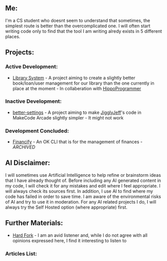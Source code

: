 ## Me:

I'm a CS student who doesnt seem to understand that sometimes, the simplest route is better than the overcomplicated one. I will often start writing code only to find that the tool I am writing alredy exists in 5 different places.

## Projects:

### Active Development:

 - [Library System](https://github.com/The-CS-Nerds/Library-System) - A project aiming to create a slightly better book/loan/user management for our library than the one currently in place at the moment - In collaberation with [HippoProgrammer](https://github.com/HippoProgrammer)

### Inactive Development:

- [better-settings](https://github.com/SuitablyMysterious/better-settings) - A project aiming to make [JigglyJeff](https://github.com/JigglyJeff)'s code in MakeCode Arcade slightly simpler - It might not work

### Development Concluded:

- [Financify](https://github.com/SuitablyMysterious/Financify) - An OK CLI that is for the management of finances - *ARCHIVED*

## AI Disclaimer:

I will sometimes use Artificial Intelligence to help refine or brainstorm ideas that I have already thought of. Before including any AI generated content in my code, I will check it for any mistakes and edit where I feel appropriate. I will always check its sources first. In addition, I use AI to find where my code has failed in order to save time. I am aware of the environmental risks of AI and try to use it in moderation. For any AI related projects I do, I will always try the Self Hosted option (where appropriate) first.

## Further Materials:

- [Hard Fork](https://www.nytimes.com/column/hard-fork) - I am an avid listener and, while I do not agree with all opinions expressed here, I find it interesting to listen to

### Articles List:
